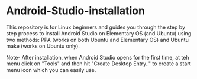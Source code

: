 # Android-Studio-installation
This repository is for Linux beginners and guides you through the step by step process to install Android Studio on Elementary OS (and Ubuntu) using two methods: PPA (works on both Ubuntu and Elementary OS)  and Ubuntu make (works on Ubuntu only). 

Note- After installation, when Android Studio opens for the first time, at teh menu click on "Tools" and then hit "Create Desktop Entry.." to create a start menu icon which you can easily use.
